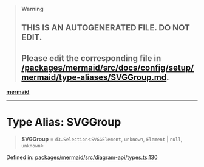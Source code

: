 > **Warning**
>
> ## THIS IS AN AUTOGENERATED FILE. DO NOT EDIT.
>
> ## Please edit the corresponding file in [/packages/mermaid/src/docs/config/setup/mermaid/type-aliases/SVGGroup.md](../../../../../packages/mermaid/src/docs/config/setup/mermaid/type-aliases/SVGGroup.md).

[**mermaid**](../../README.md)

---

# Type Alias: SVGGroup

> **SVGGroup** = `d3.Selection`<`SVGGElement`, `unknown`, `Element` | `null`, `unknown`>

Defined in: [packages/mermaid/src/diagram-api/types.ts:130](https://github.com/mermaid-js/mermaid/blob/master/packages/mermaid/src/diagram-api/types.ts#L130)
